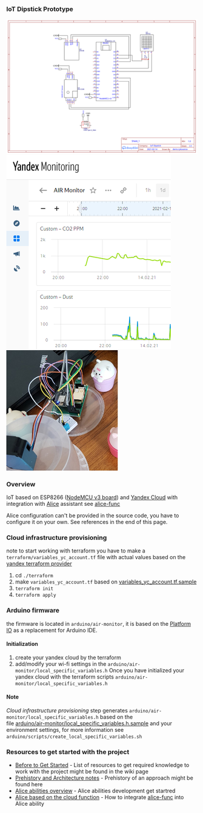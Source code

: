 ### IoT Dipstick Prototype
![scheme](./media/circuit-scheme-easyeda.svg)
![monitoring](./media/yandex-monitoring.png)
![prototype](./media/prototype.png)

### Overview
IoT based on ESP8266 ([NodeMCU v3 board](http://www.nodemcu.com/index_cn.html)) and [Yandex Cloud](https://cloud.yandex.ru/) 
with integration with [Alice](https://yandex.ru/dev/dialogs/alice/doc/about.html)  assistant see [alice-func](terraform/cloud-functions/alice-func)

Alice configuration can't be provided in the source code, you have to configure it on your own. See references in the end of this page.

### Cloud infrastructure provisioning

note to start working with terraform you have to make a `terraform/variables_yc_account.tf`
file with actual values based on the [yandex terraform provider](https://registry.terraform.io/providers/yandex-cloud/yandex/latest/docs)

1. cd `./terraform`
1. make `variables_yc_account.tf` based on [variables_yc_account.tf.sample](terraform/variables_yc_account.tf)
1. `terraform init`
1. `terraform apply`

### Arduino firmware

the firmware is located in `arduino/air-monitor`, it is based on the [Platform IO](https://platformio.org/platformio-ide) as a replacement for Arduino IDE.

#### Initialization
1. create your yandex cloud by the terraform
1. add/modify your wi-fi settings in the `arduino/air-monitor/local_specific_variables.h` 
Once you have initialized your yandex cloud with the terraform scripts `arduino/air-monitor/local_specific_variables.h` 
#### Note
_Cloud infrastructure provisioning_ step generates `arduino/air-monitor/local_specific_variables.h` based on the   
file [arduino/air-monitor/local_specific_variables.h.sample](arduino/experements/air-monitor/local_specific_variables.h.sample)
and your environment settings, for more information see `arduino/scripts/create_local_specific_variables.sh`


### Resources to get started with the project
* [Before to Get Started](../../wiki/Before-to-Get-Started) - List of resources to get required knowledge to work with the project might be found in the wiki page
* [Prehistory and Architecture notes](../../wiki/Prehistory-and-Architecture-notes) - Prehistory of an approach might be found here
* [Alice abilities overview](https://yandex.ru/dev/dialogs/alice/doc/about.html) - Alice abilities development get startred
* [Alice based on the cloud function](https://yandex.ru/dev/dialogs/alice/doc/deploy-ycloud-function.html) - How to integrate [alice-func](terraform/cloud-functions/alice-func) into Alice ability
